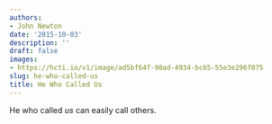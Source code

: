 ```yaml
---
authors:
- John Newton
date: '2015-10-03'
description: ''
draft: false
images:
- https://hcti.io/v1/image/ad5bf64f-90ad-4934-bc65-55e3e296f075
slug: he-who-called-us
title: He Who Called Us
---
```


He who called *us* can easily call others.